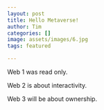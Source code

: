 ```yaml
---
layout: post
title: Hello Metaverse!
author: Tim
categories: []
image: assets/images/6.jpg
tags: featured

---
```

Web 1 was read only.

Web 2 is about interactivity.

Web 3 will be about ownership.